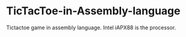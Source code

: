 # TicTacToe-in-Assembly-language
Tictactoe game in assembly language. Intel iAPX88 is the processor.
